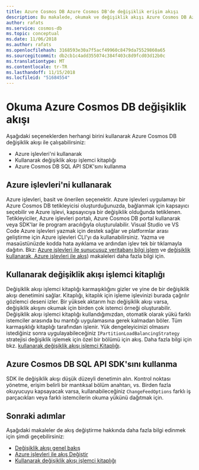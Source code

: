 ```yaml
---
title: Azure Cosmos DB Azure Cosmos DB'de değişiklik erişim akışı
description: Bu makalede, okumak ve değişiklik akışı Azure Cosmos DB Azure Cosmos DB'de erişmek kullanılabilir farklı seçenekler açıklanır.
author: rafats
ms.service: cosmos-db
ms.topic: conceptual
ms.date: 11/06/2018
ms.author: rafats
ms.openlocfilehash: 3168593e30a7f5acf49960c8479da75529860a65
ms.sourcegitcommit: db2cb1c4add355074c384f403c8d9fcd03d12b0c
ms.translationtype: MT
ms.contentlocale: tr-TR
ms.lasthandoff: 11/15/2018
ms.locfileid: "51684554"
---
```

# <a name="reading-azure-cosmos-db-change-feed"></a>Okuma Azure Cosmos DB değişiklik akışı

Aşağıdaki seçeneklerden herhangi birini kullanarak Azure Cosmos DB değişiklik akışı ile çalışabilirsiniz:

* Azure işlevleri'ni kullanarak
* Kullanarak değişiklik akışı işlemci kitaplığı
* Azure Cosmos DB SQL API SDK'sını kullanma

## <a name="using-azure-functions"></a>Azure işlevleri'ni kullanarak

Azure işlevleri, basit ve önerilen seçenektir. Azure işlevleri uygulamayı bir Azure Cosmos DB tetikleyicisi oluşturduğunuzda, bağlanmak için kapsayıcı seçebilir ve Azure işlevi, kapsayıcıya bir değişiklik olduğunda tetiklenen. Tetikleyiciler, Azure işlevleri portalı, Azure Cosmos DB portal kullanarak veya SDK'lar ile program aracılığıyla oluşturulabilir. Visual Studio ve VS Code Azure işlevleri yazmak için destek sağlar ve platformlar arası geliştirme için Azure işlevleri CLI'yı da kullanabilirsiniz. Yazma ve masaüstünüzde kodda hata ayıklama ve ardından işlev tek bir tıklamayla dağıtın. Bkz: [Azure işlevleri ile sunucusuz veritabanı bilgi işlem](serverless-computing-database.md) ve [değişiklik kullanarak, Azure işlevleri ile akış](change-feed-functions.md)) makaleleri daha fazla bilgi için.

## <a name="using-the-change-feed-processor-library"></a>Kullanarak değişiklik akışı işlemci kitaplığı

Değişiklik akışı işlemci kitaplığı karmaşıklığını gizler ve yine de bir değişiklik akışı denetimini sağlar. Kitaplığı, kitaplık için işleme işlevinizi burada çağrılır gözlemci deseni izler. Bir yüksek aktarım hızı değişiklik akışı varsa, değişiklik akışını okumak için birden çok istemci örneği oluşturabilir. Değişiklik akışı işlemci kitaplığı kullandığımızdan, otomatik olarak yükü farklı istemciler arasında bu mantığı uygulamasına gerek kalmadan böler. Tüm karmaşıklığı kitaplığı tarafından işlenir. Yük dengeleyicinizi olmasını istediğiniz sonra uygulayabileceğiniz `IPartitionLoadBalancingStrategy` stratejisi değişiklik işlemek için özel bir bölümü için akış. Daha fazla bilgi için bkz. [kullanarak değişiklik akışı işlemci Kitaplığı](change-feed-processor.md).

## <a name="using-the-azure-cosmos-db-sql-api-sdk"></a>Azure Cosmos DB SQL API SDK'sını kullanma

SDK ile değişiklik akışı düşük düzeyli denetimin alın. Kontrol noktası yönetme, erişim belirli bir mantıksal bölüm anahtarı, vs. Birden fazla okuyucuyu kapsayacak varsa, kullanabileceğiniz `ChangeFeedOptions` farklı iş parçacıkları veya farklı istemcilerin okuma yükünü dağıtmak için. 

## <a name="next-steps"></a>Sonraki adımlar

Aşağıdaki makaleler de akış değiştirme hakkında daha fazla bilgi edinmek için şimdi geçebilirsiniz:

* [Değişiklik akışı genel bakış](change-feed.md)
* [Azure işlevleri ile akış Değiştir](change-feed-functions.md)
* [Kullanarak değişiklik akışı işlemci kitaplığı](change-feed-processor.md)